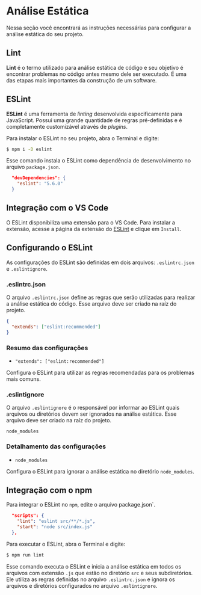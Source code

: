# Análise Estática

Nessa seção você encontrará as instruções necessárias para configurar a análise estática do seu projeto.

## Lint

**Lint** é o termo utilizado para análise estática de código e seu objetivo é encontrar problemas no código antes mesmo dele ser executado. É uma das etapas mais importantes da construção de um software.

## ESLint

**ESLint** é uma ferramenta de _linting_ desenvolvida especificamente para JavaScript. Possui uma grande quantidade de regras pré-definidas e é completamente customizável através de _plugins_.

Para instalar o ESLint no seu projeto, abra o Terminal e digite:

```bash
$ npm i -D eslint
```

Esse comando instala o ESLint como dependência de desenvolvimento no arquivo `package.json`.

```json
  "devDependencies": {
    "eslint": "5.6.0"
  }
```

## Integração com o VS Code

O ESLint disponibiliza uma extensão para o VS Code. Para instalar a extensão, acesse a página da extensão do [ESLint](https://marketplace.visualstudio.com/items?itemName=dbaeumer.vscode-eslint) e clique em `Install`.

## Configurando o ESLint

As configurações do ESLint são definidas em dois arquivos: `.eslintrc.json` e `.eslintignore`.

### .eslintrc.json

O arquivo `.eslintrc.json` define as regras que serão utilizadas para realizar a análise estática do código. Esse arquivo deve ser criado na raíz do projeto.

```json
{
  "extends": ["eslint:recommended"]
}
```

### Resumo das configurações

- `"extends": ["eslint:recommended"]`

Configura o ESLint para utilizar as regras recomendadas para os problemas mais comuns.

### .eslintignore

O arquivo `.eslintignore` é o responsável por informar ao ESLint quais arquivos ou diretórios devem ser ignorados na análise estática. Esse arquivo deve ser criado na raíz do projeto.

```properties
node_modules
```

### Detalhamento das configurações

- `node_modules`

Configura o ESLint para ignorar a análise estática no diretório `node_modules`.

## Integração com o npm

Para integrar o ESLint no `npm`, edite o arquivo package.json`.

```json
  "scripts": {
    "lint": "eslint src/**/*.js",
    "start": "node src/index.js"
  },
```

Para executar o ESLint, abra o Terminal e digite:

```bash
$ npm run lint
```

Esse comando executa o ESLint e inicia a análise estática em todos os arquivos com extensão `.js` que estão no diretório `src` e seus subdiretórios. Ele utiliza as regras definidas no arquivo `.eslintrc.json` e ignora os arquivos e diretórios configurados no arquivo `.eslintignore`.
